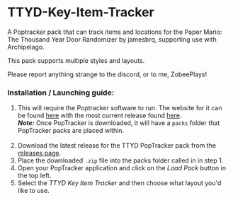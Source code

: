 # TTYD-Key-Item-Tracker
A Poptracker pack that can track items and locations for the Paper Mario: The Thousand Year Door Randomizer by jamesbrq, supporting use with Archipelago.

This pack supports multiple styles and layouts.

Please report anything strange to the discord, or to me, ZobeePlays!

### Installation / Launching guide:
1. This will require the Poptracker software to run. The website for it can be found  [here](https://poptracker.github.io/) with the most current release found [here](https://github.com/black-sliver/PopTracker/releases). <br>
***Note:*** Once PopTracker is downloaded, it will have a `packs` folder that PopTracker packs are placed within. <br> <br>
2. Download the latest release for the TTYD PopTracker pack from the [releases page](https://github.com/ZobeePlays/TTYD-Randomizer-AP-Tracker/releases).
3. Place the downloaded `.zip` file into the packs folder called in in step 1.
4. Open your PopTracker application and click on the *Load Pack* button in the top left.
5. Select the *TTYD Key Item Tracker* and then choose what layout you'd like to use.